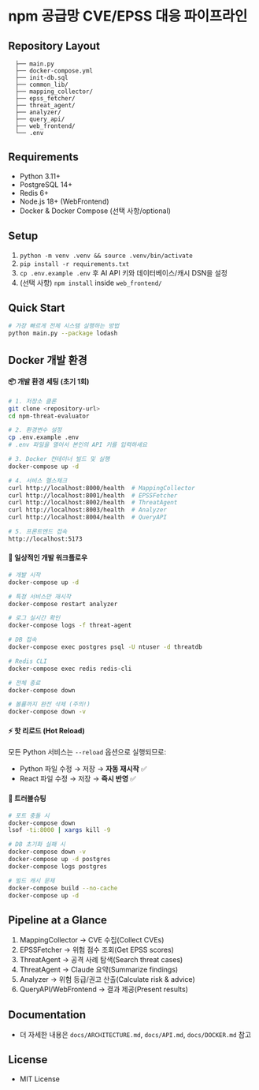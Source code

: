 # npm 공급망 CVE/EPSS 대응 파이프라인

## Repository Layout
```
  ├── main.py
  ├── docker-compose.yml
  ├── init-db.sql
  ├── common_lib/
  ├── mapping_collector/
  ├── epss_fetcher/
  ├── threat_agent/
  ├── analyzer/
  ├── query_api/
  ├── web_frontend/
  └── .env
```

## Requirements
- Python 3.11+
- PostgreSQL 14+
- Redis 6+
- Node.js 18+ (WebFrontend)
- Docker & Docker Compose (선택 사항/optional)

## Setup
1. `python -m venv .venv && source .venv/bin/activate`
2. `pip install -r requirements.txt`
3. `cp .env.example .env` 후 AI API 키와 데이터베이스/캐시 DSN을 설정
4. (선택 사항) `npm install` inside `web_frontend/`

## Quick Start
```bash
# 가장 빠르게 전체 시스템 실행하는 방법
python main.py --package lodash
```

## Docker 개발 환경

#### 📦 개발 환경 세팅 (초기 1회)
```bash
# 1. 저장소 클론
git clone <repository-url>
cd npm-threat-evaluator

# 2. 환경변수 설정
cp .env.example .env
# .env 파일을 열어서 본인의 API 키를 입력하세요

# 3. Docker 컨테이너 빌드 및 실행
docker-compose up -d

# 4. 서비스 헬스체크
curl http://localhost:8000/health  # MappingCollector
curl http://localhost:8001/health  # EPSSFetcher
curl http://localhost:8002/health  # ThreatAgent
curl http://localhost:8003/health  # Analyzer
curl http://localhost:8004/health  # QueryAPI

# 5. 프론트엔드 접속
http://localhost:5173
```

#### 🔧 일상적인 개발 워크플로우
```bash
# 개발 시작
docker-compose up -d

# 특정 서비스만 재시작
docker-compose restart analyzer

# 로그 실시간 확인
docker-compose logs -f threat-agent

# DB 접속
docker-compose exec postgres psql -U ntuser -d threatdb

# Redis CLI
docker-compose exec redis redis-cli

# 전체 종료
docker-compose down

# 볼륨까지 완전 삭제 (주의!)
docker-compose down -v
```

#### ⚡ 핫 리로드 (Hot Reload)
모든 Python 서비스는 `--reload` 옵션으로 실행되므로:
- Python 파일 수정 → 저장 → **자동 재시작** ✅
- React 파일 수정 → 저장 → **즉시 반영** ✅

#### 🐛 트러블슈팅
```bash
# 포트 충돌 시
docker-compose down
lsof -ti:8000 | xargs kill -9

# DB 초기화 실패 시
docker-compose down -v
docker-compose up -d postgres
docker-compose logs postgres

# 빌드 캐시 문제
docker-compose build --no-cache
docker-compose up -d
```

## Pipeline at a Glance
1. MappingCollector → CVE 수집(Collect CVEs)
2. EPSSFetcher → 위험 점수 조회(Get EPSS scores)
3. ThreatAgent → 공격 사례 탐색(Search threat cases)
4. ThreatAgent → Claude 요약(Summarize findings)
5. Analyzer → 위험 등급/권고 산출(Calculate risk & advice)
6. QueryAPI/WebFrontend → 결과 제공(Present results)

## Documentation
- 더 자세한 내용은 `docs/ARCHITECTURE.md`, `docs/API.md`, `docs/DOCKER.md` 참고

## License
- MIT License
